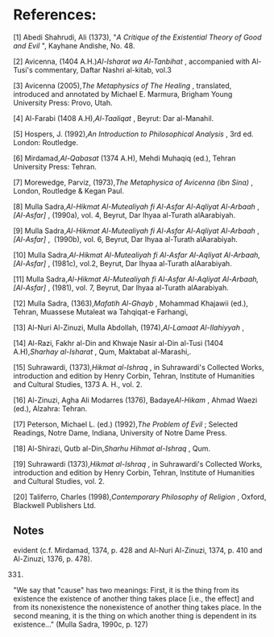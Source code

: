 References:
===========

[1] Abedi Shahrudi, Ali (1373), "*A Critique of the Existential Theory
of Good and Evil* ", Kayhane Andishe, No. 48.

[2] Avicenna, (1404 A.H.)*Al-Isharat wa Al-Tanbihat* , accompanied with
Al-Tusi's commentary, Daftar Nashri al-kitab, vol.3

[3] Avicenna (2005),*The Metaphysics of The Healing* , translated,
introduced and annotated by Michael E. Marmura, Brigham Young University
Press: Provo, Utah.

[4] Al-Farabi (1408 A.H),*Al-Taaliqat* , Beyrut: Dar al-Manahil.

[5] Hospers, J. (1992),*An Introduction to Philosophical Analysis* , 3rd
ed. London: Routledge.

[6] Mirdamad,*Al-Qabasat* (1374 A.H), Mehdi Muhaqiq (ed.), Tehran
University Press: Tehran.

[7] Morewedge, Parviz, (1973),*The Metaphysica of Avicenna (ibn Sina)* ,
London, Routledge & Kegan Paul.

[8] Mulla Sadra,*Al-Hikmat Al-Mutealiyah fi Al-Asfar Al-Aqliyat
Al-Arbaah* ,*[Al-Asfar]* , (1990a), vol. 4, Beyrut, Dar Ihyaa al-Turath
alAarabiyah.

[9] Mulla Sadra,*Al-Hikmat Al-Mutealiyah fi Al-Asfar Al-Aqliyat
Al-Arbaah* ,*[Al-Asfar]* ,  (1990b), vol. 6, Beyrut, Dar Ihyaa al-Turath
alAarabiyah.

[10] Mulla Sadra,*Al-Hikmat Al-Mutealiyah fi Al-Asfar Al-Aqliyat
Al-Arbaah, [Al-Asfar]* , (1981c), vol.2, Beyrut, Dar Ihyaa al-Turath
alAarabiyah.

[11] Mulla Sadra,*Al-Hikmat Al-Mutealiyah fi Al-Asfar Al-Aqliyat
Al-Arbaah, [Al-Asfar]* , (1981), vol. 7, Beyrut, Dar Ihyaa al-Turath
alAarabiyah.

[12] Mulla Sadra, (1363),*Mafatih Al-Ghayb* , Mohammad Khajawii (ed.),
Tehran, Muassese Mutaleat wa Tahqiqat-e Farhangi,

[13] Al-Nuri Al-Zinuzi, Mulla Abdollah, (1974),*Al-Lamaat Al-Ilahiyyah*
,

[14] Al-Razi, Fakhr al-Din and Khwaje Nasir al-Din al-Tusi (1404
A.H),*Sharhay al-Isharat* , Qum, Maktabat al-Marashi,.

[15] Suhrawardi, (1373),*Hikmat al-Ishraq* , in Suhrawardi's Collected
Works, introduction and edition by Henry Corbin, Tehran, Institute of
Humanities and Cultural Studies, 1373 A. H., vol. 2.

[16] Al-Zinuzi, Agha Ali Modarres (1376), Badaye*Al-Hikam* , Ahmad Waezi
(ed.), Alzahra: Tehran.

[17] Peterson, Michael L. (ed.) (1992),*The Problem of Evil* ; Selected
Readings, Notre Dame, Indiana, University of Notre Dame Press.

[18] Al-Shirazi, Qutb al-Din,*Sharhu Hihmat al-Ishraq* , Qum.

[19] Suhrawardi (1373),*Hikmat al-Ishraq* , in Suhrawardi's Collected
Works, introduction and edition by Henry Corbin, Tehran, Institute of
Humanities and Cultural Studies, vol. 2.

[20] Taliferro, Charles (1998),*Contemporary Philosophy of Religion* ,
Oxford, Blackwell Publishers Ltd.

Notes
-----

[^1]: Associate Professor, Department of Philosophy, Tarbiat Modares
University

[^2]: See: (Peterson, 1992, p. 3)

[^3]: This article also does not deal with Muslim theologians' views,
since beside a few common aspects, the whole theological approach here
differs deeply from that of philosophers (both in the formulations of
the problem and in the proposed resolutions). Nevertheless, I shall
sometimes refer to the views of some thinkers (Like Fakhr al-Din al-Razi
and al-Tusi) who are commonly known as Muslim "theologian-philosopher".

[^4]: It is worth noting that in the current literature "theodicy" in
its narrow sense is used against the "defense".

[^5]: Roughly speaking, the logical problem claims a kind of
inconsistency between the belief in an omnipotent, omniscience and
wholly good God and the belief in the existence of evils. According to
the evidential problem, however, the existence of evils provides strong
evidence against the existence of God and thus, renders the theistic
beliefs unreasonable.

[^6]: To paraphrase this question in a more contemporary form, we may
simply ask: Why does God permit evils?

[^7]: For example, the title of the relevant chapter in Avicenna's The
Healing is: "On providence, showing the manner of the entry of evil in
divine predetermination". (Avicenna, 2005, p 339). Mulla Sadra adopted a
bit different and longer title: "On Divine providence and allembracing
mercy and the manner of the entry of evil and harm in the [realm of the]
predetermined beings in terms of divine decree and predetermination".
(Mulla Sadra, 1981, p. 55)

[^8]: For a detailed statement of this problem, see: (Mulla Sadra, 1363
, pp. 275-276)

[^9]: Muslim philosophers believe that, regarding the hierarchical order
of existence, it is impossible for a higher level (i. e. more perfect)
being to something in behalf of a lower (less perfect) one. According to
this principle, God's action, as a simple eternal reality, has no end
except the very Divine essence. However, this does not deny the fact
that the particular actions of God must have reasonable ends and
purposes.

[^10]: What is meant here by Sadra seems to be much similar to what
Leibniz called "metaphysical evil".

[^11]: As we shall see later, following Aristotle, Muslim philosophers
believe that some of God's creatures, such as pure nonmaterial
intellects (oqul) are totally free from any kind of evils. So, it would
be enough clear that in this context "evil" could not be used in the
first sense mentioned by Sadra.

[^12]: It is worth noting that some of Muslim philosophers trace this
theory to Plato. Mirdamad, for example, after mentioning TNNE writes: "
… and this is a principle by means of which Plato, the theosopher,
refuted the doubt instilled by the dualists in order to prove two
creators; the creator of goods and that of evils." Mirdamad, 1374,
p.434)

[^13]: I mean by "metaphor" here what we may call "philosophical
metaphor" in contrast to "linguistic metaphor". This idea is grounded in
the philosophical consideration that we sometimes attribute the property
of one thing to another because of the close connection between the two
things. To present a simple (and inaccurate) example, we may call a
certain syrup "sweet" while the thing which is really sweet is the sugar
dissolved in the liquid.

[^14]: In the contemporary philosophy of religion, evil is normally
divided into two main kinds: natural evil and moral evil. Moral evils
result directly or indirectly from immoral actions. War, murder, and
torture are examples of moral evil. On the contrary, natural evils, like
diseases, floods and volcanoes (or, more accurately, the sufferings
caused by natural phenomenon) do not follow immoral actions. Of course,
the contrast between these two kinds is not always clear. For more
discussion see: (Taliferro, 1998, p. 301). According to Leibniz, evil
emerges in three main forms: metaphysical, physical and natural.
Sometimes, a fourth kind is added i.e., the emotional evil, which is
thought of to be identical with suffering and pain.

[^15]: Sadra elsewhere cites this claim with some hesitations: It is
firmly possible to claim that this subject is selfevident and the
mentioned examples were just for admonition." See: (Mulla Sadra, 1981,
p. 62). There are other philosophers who believe that TNNE is self

evident (c.f. Mirdamad, 1374, p. 428 and Al-Nuri Al-Zinuzi, 1374, p. 410
and Al-Zinuzi, 1376, p. 478).

[^16]: For an example, see: (Al-Shirazi, p. 520)

[^17]: Sadra summarizes this argument and reveals its main logical form:
"And the form of this deductive argument in its natural order is this:
If the evil were an existential entity, then the evil would be not evil;
the consequent is false [because it is a contradiction], thus the
antecedent is false too." (Ibid. p. 59)

[^18]: By "apprehensional evil" I just mean any evil which consists in a
kind of apprehension. It is helpful to note that apprehensional evil, in
the above sense, should not be bounded to pain and suffering; there are
other types especially what is called "double ignorance" (jahl
almurakab). Pain and suffering, however, play the main role in the
challenge.

[^19]: For another expression of this response, see: (Mirdamad, 1374, p.
331)

[^20]: In the view of later Muslim philosophers, knowledge (in its broad
sense) has two main kinds: 1) "Knowledge by presence" in which the
subject knows the object directly and without the medium of
conceptualization since the object itself, and not its mental idea
(surah), is present for the subject. 2) "Acquired knowledge" in which
the subject knows its object indirectly and by means of its mental idea.

[^21]: Recently some authors distinguished between various proposed
solutions in different religious and philosophical traditions. To give
an example, John Hospers distinguishes between seven solutions. See:
(Hospers, 1992, pp. 310-319)

[^22]: Mulla Sadra mentions two definitions for the "cause":

"We say that "cause" has two meanings: First, it is the thing from its
existence the existence of another thing takes place [i.e., the effect]
and from its nonexistence the nonexistence of another thing takes place.
In the second meaning, it is the thing on which another thing is
dependent in its existence…" (Mulla Sadra, 1990c, p. 127)

[^23]: What is written between [[ ]] is my addition.

[^24]: Advocating this view, Mirdamad pointed out that the evils in
question should be considered as accidental from two different aspects:
first, they are accidental in that they are existents which cause some
privations. Second, they are also accidental in the sense that they are
willed by God accidentally. See: (Mirdamad, 1374, p. 435)

[^25]: For a detailed presentation of these two approaches see: (Mulla
Sadra, 1981, pp. 108-118).

[^26]: It seems that this universalist perspective, though successful in
answering the present challenge of inconsistency between Divine wisdom
and the apparent futility and vainness of evils, can not contribute in
solving the problem of Divine Justice. For a contemporary critique of
the universalist view, see: (Abedi Shahrudi, 1973)
